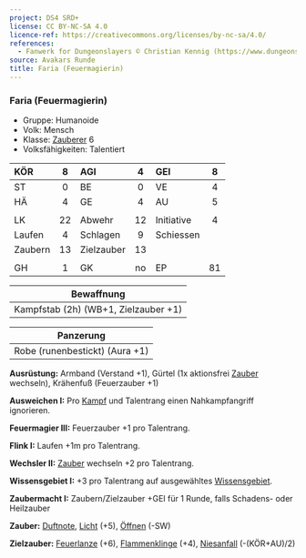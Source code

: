 ```yaml
---
project: DS4 SRD+
license: CC BY-NC-SA 4.0
licence-ref: https://creativecommons.org/licenses/by-nc-sa/4.0/
references: 
  - Fanwerk for Dungeonslayers © Christian Kennig (https://www.dungeonslayers.net/)
source: Avakars Runde
title: Faria (Feuermagierin)
---
```


### Faria (Feuermagierin)

- Gruppe: Humanoide
- Volk: Mensch
- Klasse: [Zauberer](../../grw/charaktere-klasse-zauberer.md) 6
- Volksfähigkeiten: Talentiert

| KÖR     |  8  | AGI        |  4  | GEI        |  8  |
| :------ | :-: | :--------- | :-: | :--------- | :-: |
| ST      |  0  | BE         |  0  | VE         |  4  |
| HÄ      |  4  | GE         |  4  | AU         |  5  |
|         |     |            |     |            |     |
| LK      | 22  | Abwehr     | 12  | Initiative |  4  |
| Laufen  |  4  | Schlagen   |  9  | Schiessen  |     |
| Zaubern | 13  | Zielzauber | 13  |            |     |
|         |     |            |     |            |     |
| GH      |  1  | GK         | no  | EP         | 81  |

|              Bewaffnung              |
| :----------------------------------: |
| Kampfstab (2h) (WB+1, Zielzauber +1) |

|           Panzerung            |
| :----------------------------: |
| Robe (runenbestickt) (Aura +1) |

**Ausrüstung:** Armband (Verstand +1), Gürtel (1x aktionsfrei [Zauber](../../fanwerk/zauber/zauber.md) wechseln), Krähenfuß (Feuerzauber +1)

**Ausweichen I:** Pro [Kampf](../../grw/regeln-kampf.md) und Talentrang einen Nahkampfangriff ignorieren.

**Feuermagier III:** Feuerzauber +1 pro Talentrang.

**Flink I:** Laufen +1m pro Talentrang.

**Wechsler II:** [Zauber](../../fanwerk/zauber/zauber.md) wechseln +2 pro Talentrang.

**Wissensgebiet I:** +3 pro Talentrang auf ausgewähltes [Wissensgebiet](../../grw/talente/wissensgebiet.md).

**Zaubermacht I:** Zaubern/Zielzauber +GEI für 1 Runde, falls Schadens- oder Heilzauber

**Zauber:** [Duftnote](../../grw/zauber/duftnote.md), [Licht](../../grw/zauber/licht.md) (+5), [Öffnen](../../grw/zauber/oeffnen.md) (-SW)

**Zielzauber:** [Feuerlanze](../../grw/zauber/feuerlanze.md) (+6), [Flammenklinge](../../grw/zauber/flammenklinge.md) (+4), [Niesanfall](../../grw/zauber/niesanfall.md) (-(KÖR+AU)/2)


